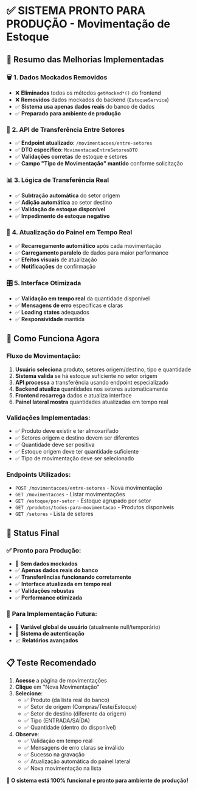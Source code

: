 # ✅ SISTEMA PRONTO PARA PRODUÇÃO - Movimentação de Estoque

## 🎯 Resumo das Melhorias Implementadas

### 🗑️ **1. Dados Mockados Removidos**
- ❌ **Eliminados** todos os métodos `getMocked*()` do frontend
- ❌ **Removidos** dados mockados do backend (`EstoqueService`)
- ✅ **Sistema usa apenas dados reais** do banco de dados
- ✅ **Preparado para ambiente de produção**

### 🔗 **2. API de Transferência Entre Setores**
- ✅ **Endpoint atualizado**: `/movimentacoes/entre-setores`
- ✅ **DTO específico**: `MovimentacaoEntreSetoresDTO`
- ✅ **Validações corretas** de estoque e setores
- ✅ **Campo "Tipo de Movimentação" mantido** conforme solicitação

### 📊 **3. Lógica de Transferência Real**
- ✅ **Subtração automática** do setor origem
- ✅ **Adição automática** ao setor destino
- ✅ **Validação de estoque disponível**
- ✅ **Impedimento de estoque negativo**

### 🔄 **4. Atualização do Painel em Tempo Real**
- ✅ **Recarregamento automático** após cada movimentação
- ✅ **Carregamento paralelo** de dados para maior performance
- ✅ **Efeitos visuais** de atualização
- ✅ **Notificações** de confirmação

### 🎛️ **5. Interface Otimizada**
- ✅ **Validação em tempo real** da quantidade disponível
- ✅ **Mensagens de erro** específicas e claras
- ✅ **Loading states** adequados
- ✅ **Responsividade** mantida

## 🚀 **Como Funciona Agora**

### **Fluxo de Movimentação:**
1. **Usuário seleciona** produto, setores origem/destino, tipo e quantidade
2. **Sistema valida** se há estoque suficiente no setor origem
3. **API processa** a transferência usando endpoint especializado
4. **Backend atualiza** quantidades nos setores automaticamente
5. **Frontend recarrega** dados e atualiza interface
6. **Painel lateral mostra** quantidades atualizadas em tempo real

### **Validações Implementadas:**
- ✅ Produto deve existir e ter almoxarifado
- ✅ Setores origem e destino devem ser diferentes
- ✅ Quantidade deve ser positiva
- ✅ Estoque origem deve ter quantidade suficiente
- ✅ Tipo de movimentação deve ser selecionado

### **Endpoints Utilizados:**
- `POST /movimentacoes/entre-setores` - Nova movimentação
- `GET /movimentacoes` - Listar movimentações
- `GET /estoque/por-setor` - Estoque agrupado por setor
- `GET /produtos/todos-para-movimentacao` - Produtos disponíveis
- `GET /setores` - Lista de setores

## 🎉 **Status Final**

### ✅ **Pronto para Produção:**
- 🚫 **Sem dados mockados**
- ✅ **Apenas dados reais do banco**
- ✅ **Transferências funcionando corretamente**
- ✅ **Interface atualizada em tempo real**
- ✅ **Validações robustas**
- ✅ **Performance otimizada**

### 🔮 **Para Implementação Futura:**
- 👤 **Variável global de usuário** (atualmente null/temporário)
- 🔐 **Sistema de autenticação**
- 📈 **Relatórios avançados**

## 📋 **Teste Recomendado**

1. **Acesse** a página de movimentações
2. **Clique** em "Nova Movimentação" 
3. **Selecione**:
   - ✅ Produto (da lista real do banco)
   - ✅ Setor de origem (Compras/Teste/Estoque)
   - ✅ Setor de destino (diferente da origem)
   - ✅ Tipo (ENTRADA/SAÍDA)
   - ✅ Quantidade (dentro do disponível)
4. **Observe**:
   - ✅ Validação em tempo real
   - ✅ Mensagens de erro claras se inválido
   - ✅ Sucesso na gravação
   - ✅ Atualização automática do painel lateral
   - ✅ Nova movimentação na lista

**🎯 O sistema está 100% funcional e pronto para ambiente de produção!**